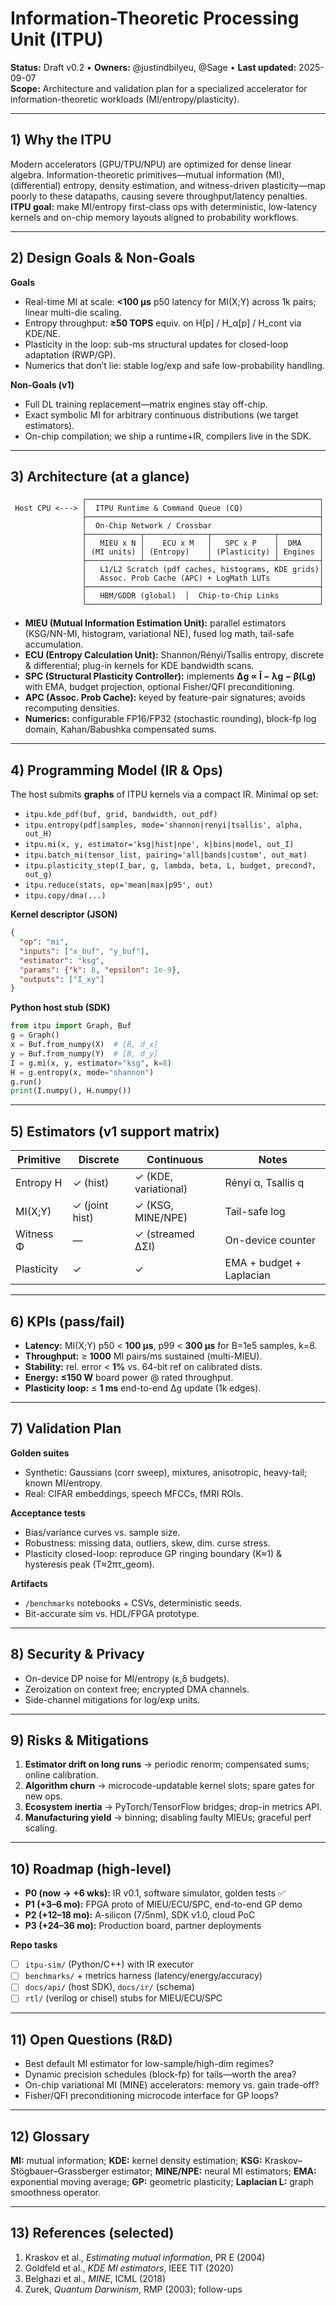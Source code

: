 # Information-Theoretic Processing Unit (ITPU)
**Status:** Draft v0.2 • **Owners:** @justindbilyeu, @Sage • **Last updated:** 2025-09-07  
**Scope:** Architecture and validation plan for a specialized accelerator for information-theoretic workloads (MI/entropy/plasticity).

---

## 1) Why the ITPU
Modern accelerators (GPU/TPU/NPU) are optimized for dense linear algebra. Information-theoretic primitives—mutual information (MI), (differential) entropy, density estimation, and witness-driven plasticity—map poorly to these datapaths, causing severe throughput/latency penalties.  
**ITPU goal:** make MI/entropy first-class ops with deterministic, low-latency kernels and on-chip memory layouts aligned to probability workflows.

---

## 2) Design Goals & Non-Goals
**Goals**
- Real-time MI at scale: **<100 μs** p50 latency for MI(X;Y) across 1k pairs; linear multi-die scaling.
- Entropy throughput: **≥50 TOPS** equiv. on H[p] / H_α[p] / H_cont via KDE/NE.
- Plasticity in the loop: sub-ms structural updates for closed-loop adaptation (RWP/GP).
- Numerics that don’t lie: stable log/exp and safe low-probability handling.

**Non-Goals (v1)**
- Full DL training replacement—matrix engines stay off-chip.
- Exact symbolic MI for arbitrary continuous distributions (we target estimators).
- On-chip compilation; we ship a runtime+IR, compilers live in the SDK.

---

## 3) Architecture (at a glance)
```
                ┌────────────────────────────────────────────────────┐
 Host CPU <---> │  ITPU Runtime & Command Queue (CQ)                 │
                ├────────────────────────────────────────────────────┤
                │  On-Chip Network / Crossbar                        │
                ├────────────┬──────────────┬──────────────┬─────────┤
                │   MIEU x N │    ECU x M   │   SPC x P    │  DMA    │
                │ (MI units) │ (Entropy)    │ (Plasticity) │ Engines │
                ├────────────┴──────────────┴──────────────┴─────────┤
                │   L1/L2 Scratch (pdf caches, histograms, KDE grids)│
                │   Assoc. Prob Cache (APC) + LogMath LUTs           │
                ├────────────────────────────────────────────────────┤
                │   HBM/GDDR (global)  │  Chip-to-Chip Links         │
                └────────────────────────────────────────────────────┘
```

- **MIEU (Mutual Information Estimation Unit):** parallel estimators (KSG/NN-MI, histogram, variational NE), fused log math, tail-safe accumulation.
- **ECU (Entropy Calculation Unit):** Shannon/Rényi/Tsallis entropy, discrete & differential; plug-in kernels for KDE bandwidth scans.
- **SPC (Structural Plasticity Controller):** implements **Δg ∝ Ĩ − λg − β(Lg)** with EMA, budget projection, optional Fisher/QFI preconditioning.
- **APC (Assoc. Prob Cache):** keyed by feature-pair signatures; avoids recomputing densities.
- **Numerics:** configurable FP16/FP32 (stochastic rounding), block-fp log domain, Kahan/Babushka compensated sums.

---

## 4) Programming Model (IR & Ops)
The host submits **graphs** of ITPU kernels via a compact IR. Minimal op set:

- `itpu.kde_pdf(buf, grid, bandwidth, out_pdf)`
- `itpu.entropy(pdf|samples, mode='shannon|renyi|tsallis', alpha, out_H)`
- `itpu.mi(x, y, estimator='ksg|hist|npe', k|bins|model, out_I)`
- `itpu.batch_mi(tensor_list, pairing='all|bands|custom', out_mat)`
- `itpu.plasticity_step(I_bar, g, lambda, beta, L, budget, precond?, out_g)`
- `itpu.reduce(stats, op='mean|max|p95', out)`
- `itpu.copy/dma(...)`

**Kernel descriptor (JSON)**
```json
{
  "op": "mi",
  "inputs": ["x_buf", "y_buf"],
  "estimator": "ksg",
  "params": {"k": 8, "epsilon": 1e-9},
  "outputs": ["I_xy"]
}
```

**Python host stub (SDK)**
```python
from itpu import Graph, Buf
g = Graph()
x = Buf.from_numpy(X)  # [B, d_x]
y = Buf.from_numpy(Y)  # [B, d_y]
I = g.mi(x, y, estimator="ksg", k=8)
H = g.entropy(x, mode="shannon")
g.run()
print(I.numpy(), H.numpy())
```

---

## 5) Estimators (v1 support matrix)
| Primitive | Discrete | Continuous | Notes |
|---|---|---|---|
| Entropy H | ✓ (hist) | ✓ (KDE, variational) | Rényi α, Tsallis q |
| MI(X;Y)   | ✓ (joint hist) | ✓ (KSG, MINE/NPE) | Tail-safe log |
| Witness Φ | — | ✓ (streamed ΔΣI) | On-device counter |
| Plasticity | ✓ | ✓ | EMA + budget + Laplacian |

---

## 6) KPIs (pass/fail)
- **Latency:** MI(X;Y) p50 < **100 μs**, p99 < **300 μs** for B=1e5 samples, k=8.
- **Throughput:** ≥ **1000** MI pairs/ms sustained (multi-MIEU).
- **Stability:** rel. error < **1%** vs. 64-bit ref on calibrated dists.
- **Energy:** **≤150 W** board power @ rated throughput.
- **Plasticity loop:** ≤ **1 ms** end-to-end Δg update (1k edges).

---

## 7) Validation Plan
**Golden suites**
- Synthetic: Gaussians (corr sweep), mixtures, anisotropic, heavy-tail; known MI/entropy.
- Real: CIFAR embeddings, speech MFCCs, fMRI ROIs.

**Acceptance tests**
- Bias/variance curves vs. sample size.
- Robustness: missing data, outliers, skew, dim. curse stress.
- Plasticity closed-loop: reproduce GP ringing boundary (K≈1) & hysteresis peak (T≈2πτ_geom).

**Artifacts**
- `/benchmarks` notebooks + CSVs, deterministic seeds.
- Bit-accurate sim vs. HDL/FPGA prototype.

---

## 8) Security & Privacy
- On-device DP noise for MI/entropy (ε,δ budgets).
- Zeroization on context free; encrypted DMA channels.
- Side-channel mitigations for log/exp units.

---

## 9) Risks & Mitigations
1. **Estimator drift on long runs** → periodic renorm; compensated sums; online calibration.
2. **Algorithm churn** → microcode-updatable kernel slots; spare gates for new ops.
3. **Ecosystem inertia** → PyTorch/TensorFlow bridges; drop-in metrics API.
4. **Manufacturing yield** → binning; disabling faulty MIEUs; graceful perf scaling.

---

## 10) Roadmap (high-level)
- **P0 (now → +6 wks):** IR v0.1, software simulator, golden tests ✅
- **P1 (+3–6 mo):** FPGA proto of MIEU/ECU/SPC, end-to-end GP demo
- **P2 (+12–18 mo):** A-silicon (7/5nm), SDK v1.0, cloud PoC
- **P3 (+24–36 mo):** Production board, partner deployments

**Repo tasks**
- [ ] `itpu-sim/` (Python/C++) with IR executor  
- [ ] `benchmarks/` + metrics harness (latency/energy/accuracy)  
- [ ] `docs/api/` (host SDK), `docs/ir/` (schema)  
- [ ] `rtl/` (verilog or chisel) stubs for MIEU/ECU/SPC

---

## 11) Open Questions (R&D)
- Best default MI estimator for low-sample/high-dim regimes?
- Dynamic precision schedules (block-fp) for tails—worth the area?
- On-chip variational MI (MINE) accelerators: memory vs. gain trade-off?
- Fisher/QFI preconditioning microcode interface for GP loops?

---

## 12) Glossary
**MI:** mutual information; **KDE:** kernel density estimation; **KSG:** Kraskov–Stögbauer–Grassberger estimator; **MINE/NPE:** neural MI estimators; **EMA:** exponential moving average; **GP:** geometric plasticity; **Laplacian L:** graph smoothness operator.

---

## 13) References (selected)
1. Kraskov et al., *Estimating mutual information*, PR E (2004)  
2. Goldfeld et al., *KDE MI estimators*, IEEE TIT (2020)  
3. Belghazi et al., *MINE*, ICML (2018)  
4. Zurek, *Quantum Darwinism*, RMP (2003); follow-ups
